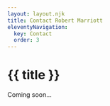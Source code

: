 ```yaml
---
layout: layout.njk
title: Contact Robert Marriott
eleventyNavigation:
  key: Contact
  order: 3
---
```


# {{ title }}

Coming soon...
